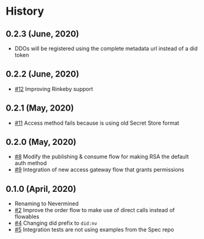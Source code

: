 History
=======

0.2.3 (June, 2020)
-------------------------
* DDOs will be registered using the complete metadata url instead of a did token

0.2.2 (June, 2020)
-------------------------
* [#12](https://github.com/keyko-io/nevermined-sdk-java/pull/12) Improving Rinkeby support


0.2.1 (May, 2020)
-------------------------
* [#11](https://github.com/keyko-io/nevermined-sdk-java/pull/11) Access method fails because is using old Secret Store format


0.2.0 (May, 2020)
-------------------------
* [#8](https://github.com/keyko-io/nevermined-sdk-java/issues/8) Modify the publishing & consume flow for making RSA the default auth method
* [#9](https://github.com/keyko-io/nevermined-sdk-java/issues/9) Integration of new access gateway flow that grants permissions


0.1.0 (April, 2020)
-------------------------
* Renaming to Nevermined
* [#2](https://github.com/keyko-io/nevermined-sdk-java/issues/2) Improve the order flow to make use of direct calls instead of flowables
* [#4](https://github.com/keyko-io/nevermined-sdk-java/issues/4) Changing did prefix to `did:nv`
* [#5](https://github.com/keyko-io/nevermined-sdk-java/issues/5) Integration tests are not using examples from the Spec repo


